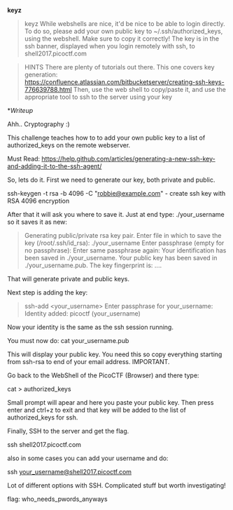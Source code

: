 **keyz**

> keyz
> While webshells are nice, it'd be nice to be able to login directly. 
> To do so, please add your own public key to ~/.ssh/authorized_keys, using the webshell. Make sure to copy it correctly! 
> The key is in the ssh banner, displayed when you login remotely with ssh, to shell2017.picoctf.com

>  HINTS
> There are plenty of tutorials out there. 
> This one covers key generation: https://confluence.atlassian.com/bitbucketserver/creating-ssh-keys-776639788.html
> Then, use the web shell to copy/paste it, and use the appropriate tool to ssh to the server using your key

**Writeup*

Ahh.. Cryptography :)

This challenge teaches how to to add your own public key to a list of authorized_keys on the remote webserver. 

Must Read: https://help.github.com/articles/generating-a-new-ssh-key-and-adding-it-to-the-ssh-agent/

So, lets do it. First we need to generate our key, both private and public.

ssh-keygen -t rsa -b 4096 -C "robbie@example.com" - create ssh key with RSA 4096 encryption

After that it will ask you where to save it. Just at end type: ./your_username so it saves it as new:

> Generating public/private rsa key pair.
> Enter file in which to save the key (/root/.ssh/id_rsa): ./your_username
> Enter passphrase (empty for no passphrase): 
> Enter same passphrase again: 
> Your identification has been saved in ./your_username.
> Your public key has been saved in ./your_username.pub.
> The key fingerprint is:
> ....

That will generate private and public keys.

Next step is adding the key:

> ssh-add <your_username>
> Enter passphrase for your_username: 
> Identity added: picoctf (your_username)

Now your identity is the same as the ssh session running.

You must now do: cat your_username.pub

This will display your public key. You need this so copy everything starting from ssh-rsa to end of your email address. IMPORTANT.

Go back to the WebShell of the PicoCTF (Browser) and there type:

cat > authorized_keys

Small prompt will apear and here you paste your public key. Then press enter and ctrl+z to exit and that key will be added to the list
of authorized_keys for ssh.

Finally, SSH to the server and get the flag.

ssh shell2017.picoctf.com

also in some cases you can add your username and do:

ssh your_username@shell2017.picoctf.com

Lot of different options with SSH. Complicated stuff but worth investigating!

flag: who_needs_pwords_anyways


